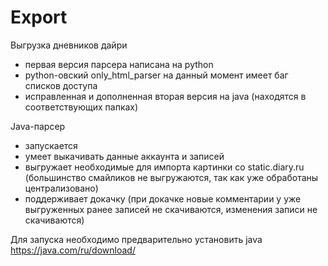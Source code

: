 ﻿# Export
Выгрузка дневников дайри

* первая версия парсера написана на python
* python-овский only_html_parser на данный момент имеет баг списков доступа
* исправленная и дополненная вторая версия на java (находятся в соответствующих папках)

Java-парсер 
* запускается 
* умеет выкачивать данные аккаунта и записей
* выгружает необходимые для импорта картинки со static.diary.ru (большинство смайликов не выгружаются, так как уже обработаны централизовано)
* поддерживает докачку (при докачке новые комментарии у уже выгруженных ранее записей не скачиваются, изменения записи не скачиваются)

Для запуска необходимо предварительно установить java https://java.com/ru/download/